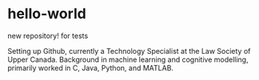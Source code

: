 # hello-world
new repository! for tests

Setting up Github, currently a Technology Specialist at the Law Society of Upper Canada.
Background in machine learning and cognitive modelling, primarily worked in C, Java, Python, and MATLAB.

